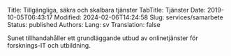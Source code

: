 Title: Tillgängliga, säkra och skalbara tjänster
TabTitle: Tjänster
Date: 2019-10-05T06:43:17
Modified: 2024-02-06T14:24:58
Slug: services/samarbete
Status: published
Authors: 
Lang: sv
Translation: false

Sunet tillhandahåller ett grundläggande utbud av onlinetjänster för forsknings-IT och utbildning.